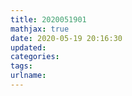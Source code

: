 ```yaml
---
title: 2020051901
mathjax: true
date: 2020-05-19 20:16:30
updated:
categories:
tags:
urlname:
---
```




<!-- more -->
